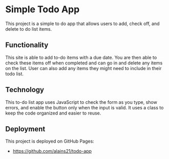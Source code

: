 # Simple Todo App

This project is a simple to do app that allows users to add, check off, and delete to do list items.

## Functionality

This site is able to add to-do items with a due date. You are then able to check these items off when completed and can go in and delete any items on the list. User can also add any items they might need to include in their todo list.

## Technology

This to-do list app uses JavaScript to check the form as you type, show errors, and enable the button only when the input is valid. It uses a class to keep the code organized and easier to reuse.

## Deployment

This project is deployed on GitHub Pages:

- https://github.com/alains21/todo-app
